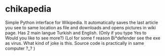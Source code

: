 # chikapedia
Simple Python interface for Wikipedia.
It automatically saves the last article you see to same location as file and downloads and opens pictures in wiki page.
Has 2 main langue Turkish and English.
(Only if you type Yes to Would you like to see more?)
(Lol for some f reason Bi*defender see the exe as virus. What kind of joke is this. Source code is practically in same computer ?_? )
